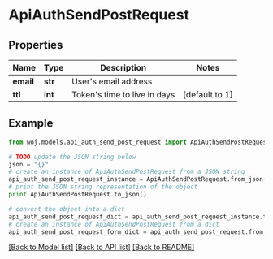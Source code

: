 # ApiAuthSendPostRequest


## Properties
Name | Type | Description | Notes
------------ | ------------- | ------------- | -------------
**email** | **str** | User&#39;s email address | 
**ttl** | **int** | Token&#39;s time to live in days | [default to 1]

## Example

```python
from woj.models.api_auth_send_post_request import ApiAuthSendPostRequest

# TODO update the JSON string below
json = "{}"
# create an instance of ApiAuthSendPostRequest from a JSON string
api_auth_send_post_request_instance = ApiAuthSendPostRequest.from_json(json)
# print the JSON string representation of the object
print ApiAuthSendPostRequest.to_json()

# convert the object into a dict
api_auth_send_post_request_dict = api_auth_send_post_request_instance.to_dict()
# create an instance of ApiAuthSendPostRequest from a dict
api_auth_send_post_request_form_dict = api_auth_send_post_request.from_dict(api_auth_send_post_request_dict)
```
[[Back to Model list]](../README.md#documentation-for-models) [[Back to API list]](../README.md#documentation-for-api-endpoints) [[Back to README]](../README.md)


